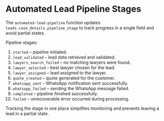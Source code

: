 # Automated Lead Pipeline Stages

The `automated-lead-pipeline` function updates `leads.case_details.pipeline_stage` to track progress in a single field and avoid partial states.

Pipeline stages:

1. `started` – pipeline initiated.
2. `lead_validated` – lead data retrieved and validated.
3. `lawyers_search_failed` – no matching lawyers were found.
4. `lawyer_selected` – best lawyer chosen for the lead.
5. `lawyer_assigned` – lead assigned to the lawyer.
6. `quote_created` – quote generated for the customer.
7. `whatsapp_sent` – WhatsApp notification sent successfully.
8. `whatsapp_failed` – sending the WhatsApp message failed.
9. `completed` – pipeline finished successfully.
10. `failed` – unrecoverable error occurred during processing.

Tracking the stage in one place simplifies monitoring and prevents leaving a lead in a partial state.
